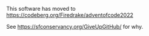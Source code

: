 This software has moved to
https://codeberg.org/Firedrake/adventofcode2022

See https://sfconservancy.org/GiveUpGitHub/ for why.
